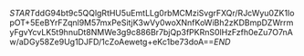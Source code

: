 $START$ddG94bt9c5QQlgRtHU5uEmtLLg0rbMCMziSvgrFXQr/RJcWyu0ZK1IopOT+5EeBYrFZqnl9M57mxPeSitjK3wVy0woXNnfKoWiBh2zKDBmpDZWrrmyFgvYcvLK5t9hnuDt8NMWe3g9c886Br7bjQp3fPKRnS0lHzFzfh0eZu7O7nAw/aDGy58Ze9Ug1DJFD/1cZoAewetg+eKc1be73doA==$END$